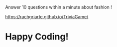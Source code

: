 Answer 10 questions within a minute about fashion !

https://rachgriarte.github.io/TriviaGame/

# Happy Coding!
